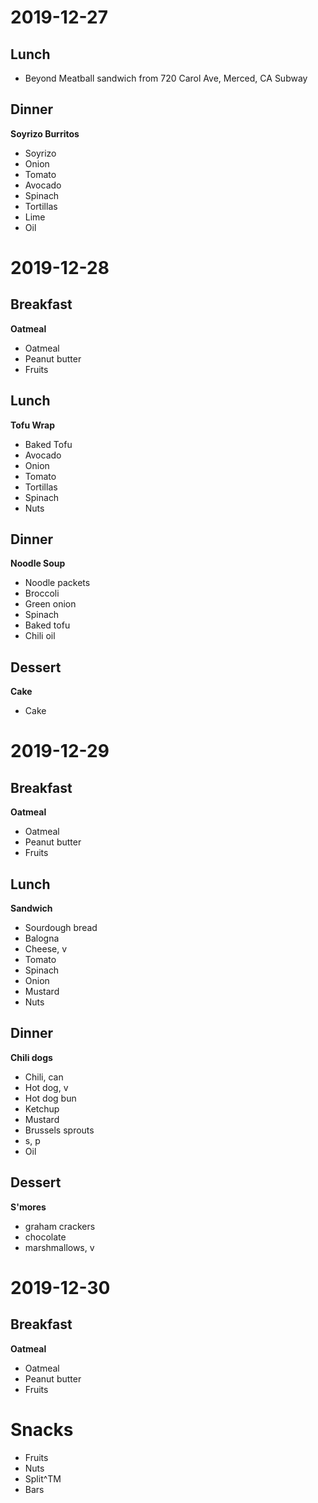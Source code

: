 # 2019-12-27
## Lunch
* Beyond Meatball sandwich from 720 Carol Ave, Merced, CA Subway

## Dinner
**Soyrizo Burritos**
* Soyrizo
* Onion
* Tomato
* Avocado
* Spinach
* Tortillas
* Lime
* Oil

# 2019-12-28
## Breakfast
**Oatmeal** 
* Oatmeal
* Peanut butter
* Fruits

## Lunch
**Tofu Wrap**
* Baked Tofu
* Avocado
* Onion
* Tomato
* Tortillas
* Spinach
* Nuts

## Dinner
**Noodle Soup**
* Noodle packets
* Broccoli
* Green onion
* Spinach
* Baked tofu
* Chili oil

## Dessert
**Cake**
* Cake 

# 2019-12-29
## Breakfast
**Oatmeal**
* Oatmeal
* Peanut butter
* Fruits

## Lunch
**Sandwich**
* Sourdough bread
* Balogna
* Cheese, v
* Tomato
* Spinach
* Onion
* Mustard
* Nuts

## Dinner
**Chili dogs**
* Chili, can
* Hot dog, v
* Hot dog bun
* Ketchup
* Mustard
* Brussels sprouts
* s, p
* Oil

## Dessert
**S'mores**
* graham crackers
* chocolate
* marshmallows, v

# 2019-12-30
## Breakfast
**Oatmeal**
* Oatmeal
* Peanut butter
* Fruits

# Snacks
* Fruits
* Nuts
* Split^TM
* Bars
